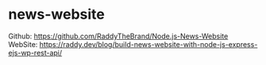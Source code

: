 # news-website

Github: https://github.com/RaddyTheBrand/Node.js-News-Website
WebSite: https://raddy.dev/blog/build-news-website-with-node-js-express-ejs-wp-rest-api/